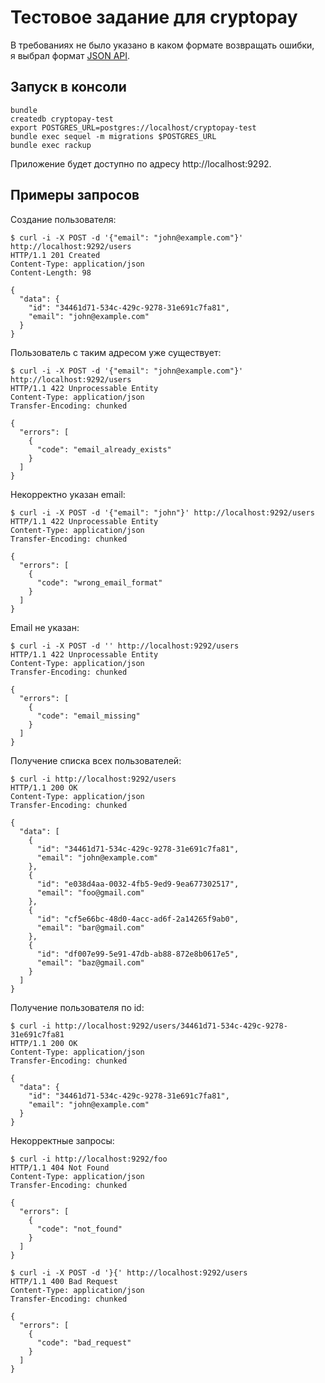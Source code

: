 # Тестовое задание для cryptopay

В требованиях не было указано в каком формате возвращать ошибки,
я выбрал формат [JSON API](https://jsonapi.org/format/#error-objects).

## Запуск в консоли

```
bundle
createdb cryptopay-test
export POSTGRES_URL=postgres://localhost/cryptopay-test
bundle exec sequel -m migrations $POSTGRES_URL
bundle exec rackup
```

Приложение будет доступно по адресу http://localhost:9292.

## Примеры запросов

Создание пользователя:

```
$ curl -i -X POST -d '{"email": "john@example.com"}' http://localhost:9292/users
HTTP/1.1 201 Created
Content-Type: application/json
Content-Length: 98

{
  "data": {
    "id": "34461d71-534c-429c-9278-31e691c7fa81",
    "email": "john@example.com"
  }
}
```

Пользователь с таким адресом уже существует:

```
$ curl -i -X POST -d '{"email": "john@example.com"}' http://localhost:9292/users
HTTP/1.1 422 Unprocessable Entity
Content-Type: application/json
Transfer-Encoding: chunked

{
  "errors": [
    {
      "code": "email_already_exists"
    }
  ]
}
```

Некорректно указан email:

```
$ curl -i -X POST -d '{"email": "john"}' http://localhost:9292/users
HTTP/1.1 422 Unprocessable Entity
Content-Type: application/json
Transfer-Encoding: chunked

{
  "errors": [
    {
      "code": "wrong_email_format"
    }
  ]
}
```

Email не указан:

```
$ curl -i -X POST -d '' http://localhost:9292/users
HTTP/1.1 422 Unprocessable Entity
Content-Type: application/json
Transfer-Encoding: chunked

{
  "errors": [
    {
      "code": "email_missing"
    }
  ]
}
```

Получение списка всех пользователей:

```
$ curl -i http://localhost:9292/users
HTTP/1.1 200 OK
Content-Type: application/json
Transfer-Encoding: chunked

{
  "data": [
    {
      "id": "34461d71-534c-429c-9278-31e691c7fa81",
      "email": "john@example.com"
    },
    {
      "id": "e038d4aa-0032-4fb5-9ed9-9ea677302517",
      "email": "foo@gmail.com"
    },
    {
      "id": "cf5e66bc-48d0-4acc-ad6f-2a14265f9ab0",
      "email": "bar@gmail.com"
    },
    {
      "id": "df007e99-5e91-47db-ab88-872e8b0617e5",
      "email": "baz@gmail.com"
    }
  ]
}
```

Получение пользователя по id:

```
$ curl -i http://localhost:9292/users/34461d71-534c-429c-9278-31e691c7fa81
HTTP/1.1 200 OK
Content-Type: application/json
Transfer-Encoding: chunked

{
  "data": {
    "id": "34461d71-534c-429c-9278-31e691c7fa81",
    "email": "john@example.com"
  }
}
```

Некорректные запросы:

```
$ curl -i http://localhost:9292/foo
HTTP/1.1 404 Not Found
Content-Type: application/json
Transfer-Encoding: chunked

{
  "errors": [
    {
      "code": "not_found"
    }
  ]
}
```

```
$ curl -i -X POST -d '}{' http://localhost:9292/users
HTTP/1.1 400 Bad Request
Content-Type: application/json
Transfer-Encoding: chunked

{
  "errors": [
    {
      "code": "bad_request"
    }
  ]
}
```
